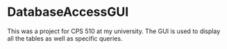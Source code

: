 # DatabaseAccessGUI
This was a project for CPS 510 at my university. The GUI is used to display all the tables as well as specific queries.
